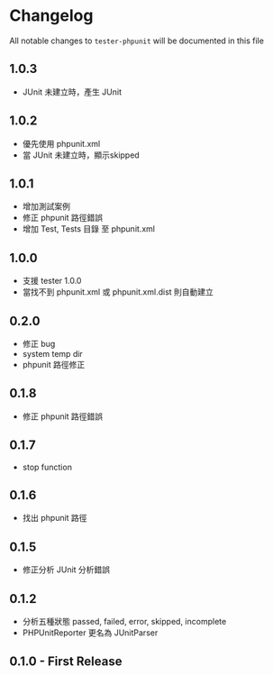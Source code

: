 # Changelog

All notable changes to `tester-phpunit` will be documented in this file

## 1.0.3
- JUnit 未建立時，產生 JUnit

## 1.0.2
- 優先使用 phpunit.xml
- 當 JUnit 未建立時，顯示skipped

## 1.0.1
- 增加測試案例
- 修正 phpunit 路徑錯誤
- 增加 Test, Tests 目錄 至 phpunit.xml

## 1.0.0
- 支援 tester 1.0.0
- 當找不到 phpunit.xml 或 phpunit.xml.dist 則自動建立

## 0.2.0
- 修正 bug
- system temp dir
- phpunit 路徑修正

## 0.1.8
- 修正 phpunit 路徑錯誤

## 0.1.7
- stop function

## 0.1.6
- 找出 phpunit 路徑

## 0.1.5
- 修正分析 JUnit 分析錯誤

## 0.1.2
- 分析五種狀態 passed, failed, error, skipped, incomplete
- PHPUnitReporter 更名為 JUnitParser

## 0.1.0 - First Release
